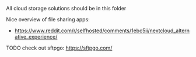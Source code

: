 All cloud storage solutions should be in this folder

Nice overview of file sharing apps:
- https://www.reddit.com/r/selfhosted/comments/1ebc5ii/nextcloud_alternative_experience/

TODO check out sftpgo: https://sftpgo.com/
